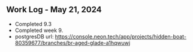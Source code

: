 ## Work Log - May 21, 2024

- Completed 9.3
- Completed week 9.
- postgresDB url: https://console.neon.tech/app/projects/hidden-boat-80359677/branches/br-aged-glade-a1hqwuwj